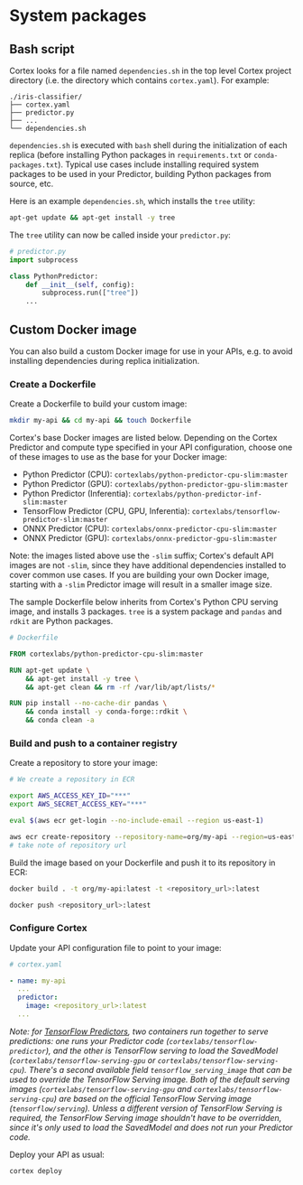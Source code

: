 # System packages

## Bash script

Cortex looks for a file named `dependencies.sh` in the top level Cortex project directory (i.e. the directory which contains `cortex.yaml`). For example:

```text
./iris-classifier/
├── cortex.yaml
├── predictor.py
├── ...
└── dependencies.sh
```

`dependencies.sh` is executed with `bash` shell during the initialization of each replica (before installing Python packages in `requirements.txt` or `conda-packages.txt`). Typical use cases include installing required system packages to be used in your Predictor, building Python packages from source, etc.

Here is an example `dependencies.sh`, which installs the `tree` utility:

```bash
apt-get update && apt-get install -y tree
```

The `tree` utility can now be called inside your `predictor.py`:

```python
# predictor.py
import subprocess

class PythonPredictor:
    def __init__(self, config):
        subprocess.run(["tree"])
    ...
```

## Custom Docker image

You can also build a custom Docker image for use in your APIs, e.g. to avoid installing dependencies during replica initialization.

### Create a Dockerfile

Create a Dockerfile to build your custom image:

```bash
mkdir my-api && cd my-api && touch Dockerfile
```

Cortex's base Docker images are listed below. Depending on the Cortex Predictor and compute type specified in your API configuration, choose one of these images to use as the base for your Docker image:

<!-- CORTEX_VERSION_BRANCH_STABLE x6 -->
* Python Predictor (CPU): `cortexlabs/python-predictor-cpu-slim:master`
* Python Predictor (GPU): `cortexlabs/python-predictor-gpu-slim:master`
* Python Predictor (Inferentia): `cortexlabs/python-predictor-inf-slim:master`
* TensorFlow Predictor (CPU, GPU, Inferentia): `cortexlabs/tensorflow-predictor-slim:master`
* ONNX Predictor (CPU): `cortexlabs/onnx-predictor-cpu-slim:master`
* ONNX Predictor (GPU): `cortexlabs/onnx-predictor-gpu-slim:master`

Note: the images listed above use the `-slim` suffix; Cortex's default API images are not `-slim`, since they have additional dependencies installed to cover common use cases. If you are building your own Docker image, starting with a `-slim` Predictor image will result in a smaller image size.

The sample Dockerfile below inherits from Cortex's Python CPU serving image, and installs 3 packages. `tree` is a system package and `pandas` and `rdkit` are Python packages.

<!-- CORTEX_VERSION_BRANCH_STABLE -->
```dockerfile
# Dockerfile

FROM cortexlabs/python-predictor-cpu-slim:master

RUN apt-get update \
    && apt-get install -y tree \
    && apt-get clean && rm -rf /var/lib/apt/lists/*

RUN pip install --no-cache-dir pandas \
    && conda install -y conda-forge::rdkit \
    && conda clean -a
```

### Build and push to a container registry

Create a repository to store your image:

```bash
# We create a repository in ECR

export AWS_ACCESS_KEY_ID="***"
export AWS_SECRET_ACCESS_KEY="***"

eval $(aws ecr get-login --no-include-email --region us-east-1)

aws ecr create-repository --repository-name=org/my-api --region=us-east-1
# take note of repository url
```

Build the image based on your Dockerfile and push it to its repository in ECR:

```bash
docker build . -t org/my-api:latest -t <repository_url>:latest

docker push <repository_url>:latest
```

### Configure Cortex

Update your API configuration file to point to your image:

```yaml
# cortex.yaml

- name: my-api
  ...
  predictor:
    image: <repository_url>:latest
  ...
```

*Note: for [TensorFlow Predictors](#tensorflow-predictor), two containers run together to serve predictions: one runs your Predictor code (`cortexlabs/tensorflow-predictor`), and the other is TensorFlow serving to load the SavedModel (`cortexlabs/tensorflow-serving-gpu` or `cortexlabs/tensorflow-serving-cpu`). There's a second available field `tensorflow_serving_image` that can be used to override the TensorFlow Serving image. Both of the default serving images (`cortexlabs/tensorflow-serving-gpu` and `cortexlabs/tensorflow-serving-cpu`) are based on the official TensorFlow Serving image (`tensorflow/serving`). Unless a different version of TensorFlow Serving is required, the TensorFlow Serving image shouldn't have to be overridden, since it's only used to load the SavedModel and does not run your Predictor code.*

Deploy your API as usual:

```bash
cortex deploy
```
